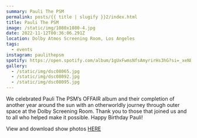 ```yaml
---
summary: Pauli The PSM
permalink: posts/{{ title | slugify }}2/index.html
title: Pauli The PSM
image: /static/img/1080x1080-4.jpg
date: 2022-11-12T00:36:06.291Z
location: Dolby Atmos Screening Room, Los Angeles
tags:
  - events
instagram: paulithepsm
spotify: https://open.spotify.com/album/1gUxFwmsNfsAmyrirHs3hG?si=_xeNBpz0SaW4Tx0tbZeMBw
gallery:
  - /static/img/dsc08065.jpg
  - /static/img/dsc08092.jpg
  - /static/img/dsc08095.jpg
---
```

We celebrated Pauli The PSM’s OFFAIR album and their completion of another year around the sun with an otherworldly journey through outer space at the Dolby Screening Room. Thank you to those that joined us and to all who helped make it possible. Happy Birthday Pauli!

V﻿iew and download show photos [HERE](https://www.dropbox.com/sh/9eil6s9gh78bokk/AACzcg1EqSylsehwtE78jNHna?dl=0)